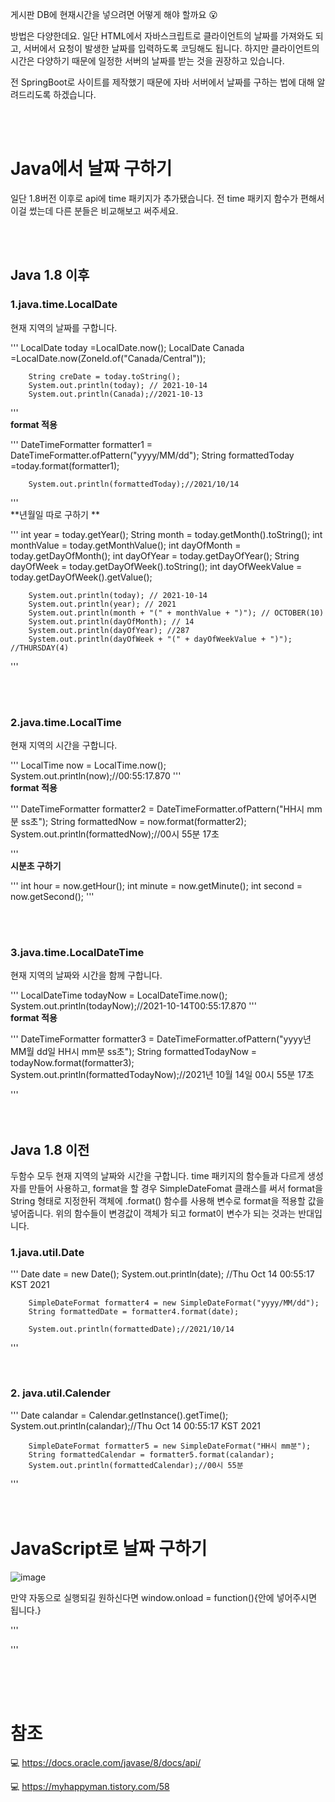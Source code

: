 
게시판 DB에 현재시간을 넣으려면 어떻게 해야 할까요 😮

방법은 다양한데요. 일단 HTML에서 자바스크립트로 클라이언트의 날짜를 가져와도 되고, 서버에서 요청이 발생한 날짜를 입력하도록 코딩해도 됩니다. 하지만 클라이언트의 시간은 다양하기 때문에 일정한 서버의 날짜를 받는 것을 권장하고 있습니다. 

전 SpringBoot로 사이트를 제작했기 때문에 자바 서버에서 날짜를 구하는 법에 대해 알려드리도록 하겠습니다. 

 <br/><br/>
# Java에서 날짜 구하기 
 
 일단 1.8버전 이후로 api에 time 패키지가 추가됐습니다. 전 time 패키지 함수가 편해서 이걸 썼는데 다른 분들은 비교해보고 써주세요. 

 <br/><br/>
## Java 1.8 이후
 
### 1.java.time.LocalDate

현재 지역의 날짜를 구합니다. 

'''
        LocalDate today =LocalDate.now();
        LocalDate Canada =LocalDate.now(ZoneId.of("Canada/Central"));

        String creDate = today.toString();
        System.out.println(today); // 2021-10-14
        System.out.println(Canada);//2021-10-13
        
'''
<br/>
**format 적용**


'''
        DateTimeFormatter formatter1 = DateTimeFormatter.ofPattern("yyyy/MM/dd");
        String formattedToday =today.format(formatter1);

        System.out.println(formattedToday);//2021/10/14

'''
<br/>
**년월일 따로 구하기 **


'''
        int year = today.getYear();
        String month = today.getMonth().toString();
        int monthValue = today.getMonthValue();
        int dayOfMonth = today.getDayOfMonth();
        int dayOfYear = today.getDayOfYear();
        String dayOfWeek = today.getDayOfWeek().toString();
        int dayOfWeekValue = today.getDayOfWeek().getValue();

        System.out.println(today); // 2021-10-14
        System.out.println(year); // 2021
        System.out.println(month + "(" + monthValue + ")"); // OCTOBER(10)
        System.out.println(dayOfMonth); // 14
        System.out.println(dayOfYear); //287
        System.out.println(dayOfWeek + "(" + dayOfWeekValue + ")"); //THURSDAY(4)

'''

<br/><br/>

### 2.java.time.LocalTime

현재 지역의 시간을 구합니다.

'''
        LocalTime now = LocalTime.now();
        System.out.println(now);//00:55:17.870
'''
<br/>
**format 적용**

'''
        DateTimeFormatter formatter2 = DateTimeFormatter.ofPattern("HH시 mm분 ss초");
        String formattedNow = now.format(formatter2);
        System.out.println(formattedNow);//00시 55분 17초

'''
<br/>
**시분초 구하기**

'''
        int hour = now.getHour();
        int minute = now.getMinute();
        int second = now.getSecond();
'''

<br/><br/>
### 3.java.time.LocalDateTime

현재 지역의 날짜와 시간을 함께 구합니다.

'''
        LocalDateTime todayNow = LocalDateTime.now();
        System.out.println(todayNow);//2021-10-14T00:55:17.870
'''
<br/>
**format 적용**

'''
        DateTimeFormatter formatter3 = DateTimeFormatter.ofPattern("yyyy년 MM월 dd일 HH시 mm분 ss초");
        String formattedTodayNow = todayNow.format(formatter3);
        System.out.println(formattedTodayNow);//2021년 10월 14일 00시 55분 17초
        
'''
<br/><br/><br/> 
## Java 1.8 이전
 
 두함수 모두 현재 지역의 날짜와 시간을 구합니다.  time 패키지의 함수들과 다르게 생성자를 만들어 사용하고, format을 할 경우 SimpleDateFomat 클래스를 
 써서 format을 String 형태로 지정한뒤 객체에 .format() 함수를 사용해 변수로 format을 적용할 값을 넣어줍니다. 위의 함수들이 변경값이 객체가 되고 format이 변수가 되는 것과는 반대입니다. 
 <br/>
### 1.java.util.Date

'''
       Date date = new Date();
        System.out.println(date); //Thu Oct 14 00:55:17 KST 2021

        SimpleDateFormat formatter4 = new SimpleDateFormat("yyyy/MM/dd");
        String formattedDate = formatter4.format(date);

        System.out.println(formattedDate);//2021/10/14
'''

<br/>
 
### 2. java.util.Calender

'''
        Date calandar = Calendar.getInstance().getTime();
        System.out.println(calandar);//Thu Oct 14 00:55:17 KST 2021

        SimpleDateFormat formatter5 = new SimpleDateFormat("HH시 mm분");
        String formattedCalendar = formatter5.format(calandar);
        System.out.println(formattedCalendar);//00시 55분
        
'''
 <br/><br/><br/>
# JavaScript로 날짜 구하기 
 
![image](https://user-images.githubusercontent.com/79133602/137159818-05ee85ab-7b11-45b9-89ef-6d766352b2b0.png)

만약 자동으로 실행되길 원하신다면 window.onload = function(){안에 넣어주시면 됩니다.}

'''
<script>
            let date1= new Date();
            let Y = date1.getFullYear();
            let m = date1.getMonth()+1;//자바스크립트 getMonth는 0부터 시작이라 1을 더해줘야됩니다.
            let d = date1.getDate();

            if(m<10){ m="0"+m;}
            if(d<10){ d="0"+d; }
            let creDate =Y+"-"+m+"-"+d;
</script>

'''
 
 <br/><br/><br/>

# 참조

💻 <https://docs.oracle.com/javase/8/docs/api/>

💻 <https://myhappyman.tistory.com/58>
